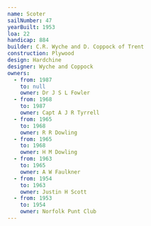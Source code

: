 ```yaml
---
name: Scoter
sailNumber: 47
yearBuilt: 1953
loa: 22
handicap: 884
builder: C.R. Wyche and D. Coppock of Trent
construction: Plywood
design: Hardchine
designer: Wyche and Coppock
owners:
  - from: 1987
    to: null
    owner: Dr J S L Fowler
  - from: 1968
    to: 1987
    owner: Capt A J R Tyrrell
  - from: 1965
    to: 1968
    owner: R R Dowling
  - from: 1965
    to: 1968
    owner: H M Dowling
  - from: 1963
    to: 1965
    owner: A W Faulkner
  - from: 1954
    to: 1963
    owner: Justin H Scott
  - from: 1953
    to: 1954
    owner: Norfolk Punt Club
---
```

